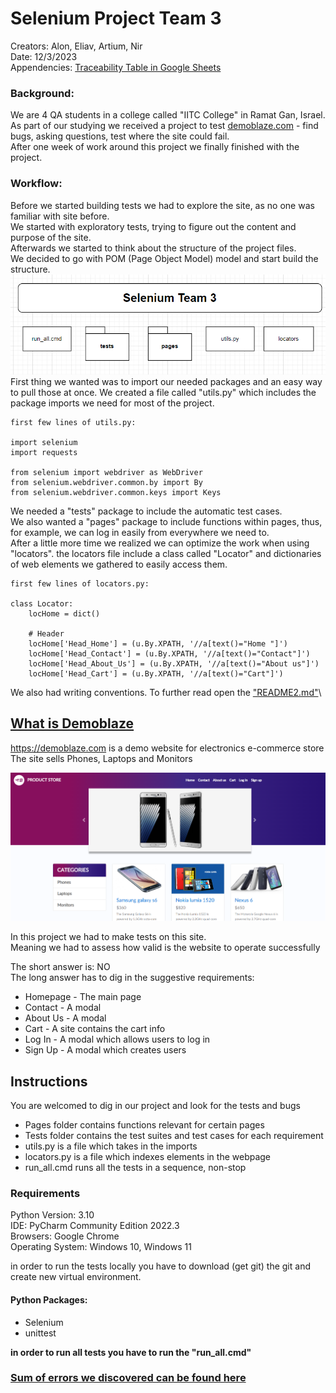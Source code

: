 # Selenium Project Team 3
Creators: Alon, Eliav, Artium, Nir \
Date: 12/3/2023 \
Appendencies: [Traceability Table in Google Sheets](https://docs.google.com/spreadsheets/d/1VvUd2FPTsDQSyj9s7KK2liYoMto5XbzG_3cb7UyAajo/edit?usp=sharing)

### Background:
We are 4 QA students in a college called "IITC College" in Ramat Gan, Israel. <br>
As part of our studying we received a project to test [demoblaze.com](https://demoblaze.com) - find bugs, asking questions, test where the site could fail. <br>
After one week of work around this project we finally finished with the project.

### Workflow:
Before we started building tests we had to explore the site, as no one was familiar with site before. <br>
We started with exploratory tests, trying to figure out the content and purpose of the site. <br>
Afterwards we started to think about the structure of the project files. \
We decided to go with POM (Page Object Model) model and start build the structure. \
![UML](media/UML.png)
First thing we wanted was to import our needed packages and an easy way to pull those at once. We created a file called "utils.py" which includes the package imports we need for most of the project.
```
first few lines of utils.py: 

import selenium
import requests

from selenium import webdriver as WebDriver
from selenium.webdriver.common.by import By
from selenium.webdriver.common.keys import Keys
```
We needed a "tests" package to include the automatic test cases. \
We also wanted a "pages" package to include functions within pages, thus, for example, we can log in easily from everywhere we need to. \
After a little more time we realized we can optimize the work when using "locators". the locators file include a class called "Locator" and dictionaries of web elements we gathered to easily access them.
```
first few lines of locators.py:

class Locator:
    locHome = dict()

    # Header
    locHome['Head_Home'] = (u.By.XPATH, '//a[text()="Home "]')
    locHome['Head_Contact'] = (u.By.XPATH, '//a[text()="Contact"]')
    locHome['Head_About_Us'] = (u.By.XPATH, '//a[text()="About us"]')
    locHome['Head_Cart'] = (u.By.XPATH, '//a[text()="Cart"]')
```

We also had writing conventions. To further read open the ["README2.md"](https://github.com/VSciFlight/selenium_team_3/blob/main/README2.md)\

## [What is Demoblaze](https://demoblaze.com/)
<https://demoblaze.com> is a demo website for electronics e-commerce store \
The site sells Phones, Laptops and Monitors

![Demoblaze Homepage](/media/site_main_page.png "Demoblaze Homepage")

In this project we had to make tests on this site. \
Meaning we had to assess how valid is the website to operate successfully 

The short answer is: NO \
The long answer has to dig in the suggestive requirements:
* Homepage - The main page
* Contact - A modal
* About Us - A modal
* Cart - A site contains the cart info
* Log In - A modal which allows users to log in
* Sign Up - A modal which creates users

## Instructions
You are welcomed to dig in our project and look for the tests and bugs 
* Pages folder contains functions relevant for certain pages 
* Tests folder contains the test suites and test cases for each requirement 
* utils.py is a file which takes in the imports 
* locators.py is a file which indexes elements in the webpage
* run_all.cmd runs all the tests in a sequence, non-stop

<h3>Requirements</h3>
Python Version: 3.10 <br>
IDE: PyCharm Community Edition 2022.3 <br>
Browsers: Google Chrome <br>
Operating System: Windows 10, Windows 11 <br>

in order to run the tests locally you have to download (get git) the git and create new virtual environment. <br>

#### Python Packages:
<ul>
    <li>Selenium</li>
    <li>unittest</li>
</ul>

**in order to run all tests you have to run the "run_all.cmd"**
### [Sum of errors we discovered can be found here](https://docs.google.com/spreadsheets/d/1VvUd2FPTsDQSyj9s7KK2liYoMto5XbzG_3cb7UyAajo/edit?usp=sharing)

